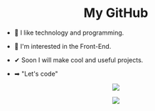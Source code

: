 <h1 align="center">My GitHub</h1>

- 📌 I like technology and programming.

- 🎯 I'm interested in the Front-End.

- ✔ Soon I will make cool and useful projects.

- ➡ "Let's code"

<p align="center"> <img src="https://github-readme-stats.vercel.app/api?username=vitorjungles&show_icons=true&theme=radical&custom_title=My+Stats" /> </p>
<p align="center"> <img src="https://github-readme-stats.vercel.app/api/top-langs/?username=vitorjungles&custom_title=Most+Used+Technologies" /> </p>